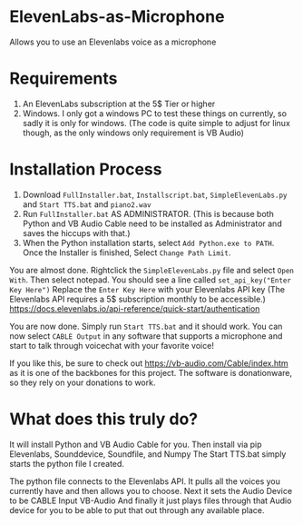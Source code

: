 # ElevenLabs-as-Microphone
Allows you to use an Elevenlabs voice as a microphone

# Requirements
1) An ElevenLabs subscription at the 5$ Tier or higher
2) Windows. I only got a windows PC to test these things on currently, so sadly it is only for windows. (The code is quite simple to adjust for linux though, as the only windows only requirement is VB Audio)

# Installation Process
1) Download `FullInstaller.bat`, `Installscript.bat`, `SimpleElevenLabs.py` and `Start TTS.bat` and `piano2.wav`
2) Run `FullInstaller.bat` AS ADMINISTRATOR. (This is because both Python and VB Audio Cable need to be installed as Administrator and saves the hiccups with that.)
3) When the Python installation starts, select `Add Python.exe to PATH`. Once the Installer is finished, Select `Change Path Limit`.

You are almost done. Rightclick the `SimpleElevenLabs.py` file and select `Open With`. Then select notepad.
You should see a line called 
`set_api_key("Enter Key Here")`
Replace the `Enter Key Here` with your Elevenlabs API key
(The Elevenlabs API requires a 5$ subscription monthly to be accessible.) <https://docs.elevenlabs.io/api-reference/quick-start/authentication>

You are now done. Simply run `Start TTS.bat` and it should work.
You can now select `CABLE Output` in any software that supports a microphone and start to talk through voicechat with your favorite voice!



If you like this, be sure to check out https://vb-audio.com/Cable/index.htm as it is one of the backbones for this project.
The software is donationware, so they rely on your donations to work.



# What does this truly do?
It will install Python and VB Audio Cable for you.
Then install via pip Elevenlabs, Sounddevice, Soundfile, and Numpy
The Start TTS.bat simply starts the python file I created.

The python file connects to the Elevenlabs API. It pulls all the voices you currently have and then allows you to choose.
Next it sets the Audio Device to be CABLE Input VB-Audio
And finally it just plays files through that Audio device for you to be able to put that out through any available place.
